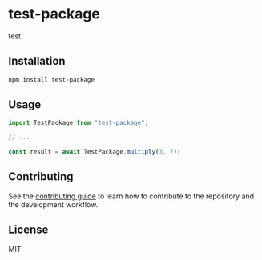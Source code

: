 # test-package

test

## Installation

```sh
npm install test-package
```

## Usage

```js
import TestPackage from "test-package";

// ...

const result = await TestPackage.multiply(3, 7);
```

## Contributing

See the [contributing guide](CONTRIBUTING.md) to learn how to contribute to the repository and the development workflow.

## License

MIT
